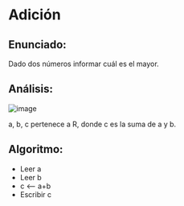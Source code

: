 # Adición

## Enunciado:
Dado dos números informar cuál es el mayor.

## Análisis:
  
  ![image](https://lh3.googleusercontent.com/bwCU11mMaKejZ25DpMilFnyImHe6rkq9vxHBWNclXqPC7WyFLXJcCYF2ojSdvrTzBFmB_6QV=s0 "Proceso.png")
  
  a, b, c pertenece a R, donde c es la suma de a y b.
## Algoritmo:
  - Leer a
  - Leer b
  - c <-- a+b
  - Escribir c
